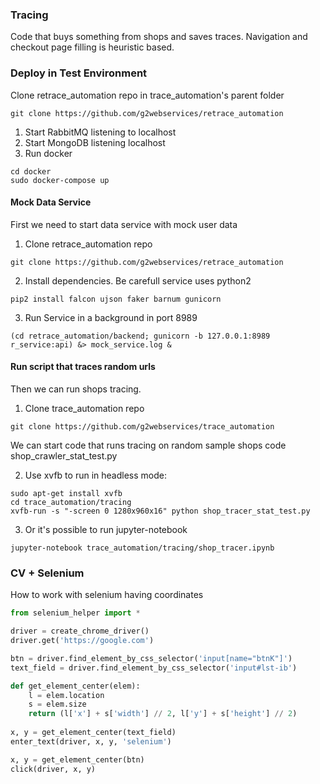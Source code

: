 ### Tracing

Code that buys something from shops and saves traces.
Navigation and checkout page filling is heuristic based.


### Deploy in Test Environment

Clone retrace_automation repo in trace_automation's parent folder
```shell
git clone https://github.com/g2webservices/retrace_automation
```

1. Start RabbitMQ listening to localhost
2. Start MongoDB listening localhost
3. Run docker
```shell
cd docker
sudo docker-compose up
```

#### Mock Data Service

First we need to start data service with mock user data

1. Clone retrace_automation repo
```shell
git clone https://github.com/g2webservices/retrace_automation
```
2. Install dependencies.
Be carefull service uses python2

```shell
pip2 install falcon ujson faker barnum gunicorn
```

3. Run Service in a background in port 8989
```shell
(cd retrace_automation/backend; gunicorn -b 127.0.0.1:8989 r_service:api) &> mock_service.log &
```

#### Run script that traces random urls

Then we can run shops tracing.

1. Clone trace_automation repo
```shell
git clone https://github.com/g2webservices/trace_automation
```

We can start code that runs tracing on random sample shops code shop_crawler_stat_test.py

2. Use xvfb to run in headless mode:
```shell
sudo apt-get install xvfb
cd trace_automation/tracing
xvfb-run -s "-screen 0 1280x960x16" python shop_tracer_stat_test.py
```

3. Or it's possible to run jupyter-notebook 
```shell
jupyter-notebook trace_automation/tracing/shop_tracer.ipynb
```

### CV + Selenium
How to work with selenium having coordinates
```python
from selenium_helper import *

driver = create_chrome_driver()
driver.get('https://google.com')

btn = driver.find_element_by_css_selector('input[name="btnK"]')
text_field = driver.find_element_by_css_selector('input#lst-ib')

def get_element_center(elem):
    l = elem.location
    s = elem.size
    return (l['x'] + s['width'] // 2, l['y'] + s['height'] // 2)
    
x, y = get_element_center(text_field)
enter_text(driver, x, y, 'selenium')

x, y = get_element_center(btn)
click(driver, x, y)
```
